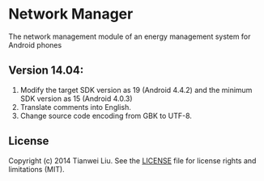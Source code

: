 Network Manager
==============

The network management module of an energy management system for Android phones

## Version 14.04:

1. Modify the target SDK version as 19 (Android 4.4.2) and the minimum SDK version as 15 (Android 4.0.3)  
2. Translate comments into English.  
3. Change source code encoding from GBK to UTF-8.  

## License

Copyright (c) 2014 Tianwei Liu. See the [LICENSE](https://github.com/TLiu2014/NetworkManager/blob/master/LICENSE) file for license rights and limitations (MIT).
